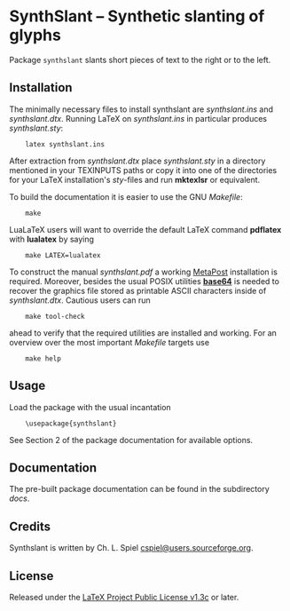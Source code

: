 #  SynthSlant &ndash; Synthetic slanting of glyphs

Package `synthslant` slants short pieces of text to the right or to the left.


##  Installation

The minimally necessary files to install synthslant are *synthslant.ins* and *synthslant.dtx*.
Running LaTeX on *synthslant.ins* in particular produces *synthslant.sty*:

        latex synthslant.ins

After extraction from *synthslant.dtx* place *synthslant.sty* in a directory mentioned in your
TEXINPUTS paths or copy it into one of the directories for your LaTeX installation's *sty*-files
and run **mktexlsr** or equivalent.

To build the documentation it is easier to use the GNU *Makefile*:

        make

LuaLaTeX users will want to override the default LaTeX command **pdflatex** with **lualatex** by
saying

        make LATEX=lualatex

To construct the manual *synthslant.pdf* a working [MetaPost](https://tug.org/metapost.html)
installation is required.  Moreover, besides the usual POSIX utilities
[**base64**](https://www.gnu.org/software/coreutils/manual/html_node/base64-invocation.html) is
needed to recover the graphics file stored as printable ASCII characters inside of
*synthslant.dtx*.  Cautious users can run

        make tool-check

ahead to verify that the required utilities are installed and working.
For an overview over the most important *Makefile* targets use

        make help


##  Usage

Load the package with the usual incantation

        \usepackage{synthslant}

See Section 2 of the package documentation for available options.


##  Documentation

The pre-built package documentation can be found in the subdirectory *docs*.


##  Credits

Synthslant is written by Ch. L. Spiel <cspiel@users.sourceforge.org>.


##  License

Released under the
[LaTeX Project Public License v1.3c](https://www.latex-project.org/lppl.txt)
or later.
